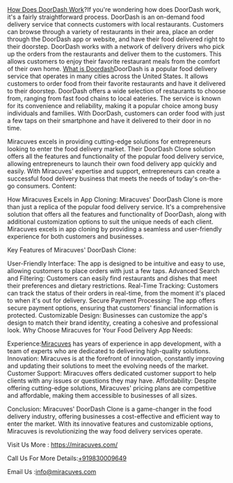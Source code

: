 </body><a href="https://miracuves.com/product/doordash-clone/">How Does DoorDash Work</a>?If you're wondering how does DoorDash work, it's a fairly straightforward process. DoorDash is an on-demand food delivery service that connects customers with local restaurants. Customers can browse through a variety of restaurants in their area, place an order through the DoorDash app or website, and have their food delivered right to their doorstep. DoorDash works with a network of delivery drivers who pick up the orders from the restaurants and deliver them to the customers. This allows customers to enjoy their favorite restaurant meals from the comfort of their own home.

</body><a href="https://miracuves.com/product/doordash-clone/">What is Doordash</a>DoorDash is a popular food delivery service that operates in many cities across the United States. It allows customers to order food from their favorite restaurants and have it delivered to their doorstep. DoorDash offers a wide selection of restaurants to choose from, ranging from fast food chains to local eateries. The service is known for its convenience and reliability, making it a popular choice among busy individuals and families. With DoorDash, customers can order food with just a few taps on their smartphone and have it delivered to their door in no time.

Miracuves excels in providing cutting-edge solutions for entrepreneurs looking to enter the food delivery market. Their DoorDash Clone solution offers all the features and functionality of the popular food delivery service, allowing entrepreneurs to launch their own food delivery app quickly and easily. With Miracuves' expertise and support, entrepreneurs can create a successful food delivery business that meets the needs of today's on-the-go consumers.
Content:

How Miracuves Excels in App Cloning:
Miracuves' DoorDash Clone is more than just a replica of the popular food delivery service. It's a comprehensive solution that offers all the features and functionality of DoorDash, along with additional customization options to suit the unique needs of each client. Miracuves excels in app cloning by providing a seamless and user-friendly experience for both customers and businesses.

Key Features of Miracuves' DoorDash Clone:

User-Friendly Interface: The app is designed to be intuitive and easy to use, allowing customers to place orders with just a few taps.
Advanced Search and Filtering: Customers can easily find restaurants and dishes that meet their preferences and dietary restrictions.
Real-Time Tracking: Customers can track the status of their orders in real-time, from the moment it's placed to when it's out for delivery.
Secure Payment Processing: The app offers secure payment options, ensuring that customers' financial information is protected.
Customizable Design: Businesses can customize the app's design to match their brand identity, creating a cohesive and professional look.
Why Choose Miracuves for Your Food Delivery App Needs:

Experience:</body><a href="https://miracuves.com/">Miracuves</a> has years of experience in app development, with a team of experts who are dedicated to delivering high-quality solutions.
Innovation: Miracuves is at the forefront of innovation, constantly improving and updating their solutions to meet the evolving needs of the market.
Customer Support: Miracuves offers dedicated customer support to help clients with any issues or questions they may have.
Affordability: Despite offering cutting-edge solutions, Miracuves' pricing plans are competitive and affordable, making them accessible to businesses of all sizes.

Conclusion:
Miracuves' DoorDash Clone is a game-changer in the food delivery industry, offering businesses a cost-effective and efficient way to enter the market. With its innovative features and customizable options, Miracuves is revolutionizing the way food delivery services operate.


Visit Us More : https://miracuves.com/

Call Us For More Details:<a href="https://miracuves.com/">+919830009649</a>

Email Us :info@miracuves.com
